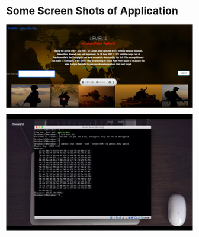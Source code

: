 # Some Screen Shots of Application

![1](https://github.com/Pranieth95/BreakOut-CTF/blob/master/1.png)

![1](https://github.com/Pranieth95/BreakOut-CTF/blob/master/2.jpg)

